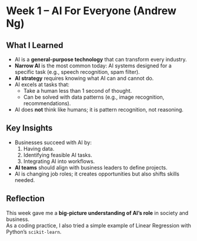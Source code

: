# Week 1 – AI For Everyone (Andrew Ng)

## What I Learned
- AI is a **general-purpose technology** that can transform every industry.
- **Narrow AI** is the most common today: AI systems designed for a specific task (e.g., speech recognition, spam filter).
- **AI strategy** requires knowing what AI can and cannot do.
- AI excels at tasks that:
  - Take a human less than 1 second of thought.
  - Can be solved with data patterns (e.g., image recognition, recommendations).
- AI does **not** think like humans; it is pattern recognition, not reasoning.

## Key Insights
- Businesses succeed with AI by:
  1. Having data.
  2. Identifying feasible AI tasks.
  3. Integrating AI into workflows.
- **AI teams** should align with business leaders to define projects.
- AI is changing job roles; it creates opportunities but also shifts skills needed.

## Reflection
This week gave me a **big-picture understanding of AI’s role** in society and business.  
As a coding practice, I also tried a simple example of Linear Regression with Python’s `scikit-learn`.
